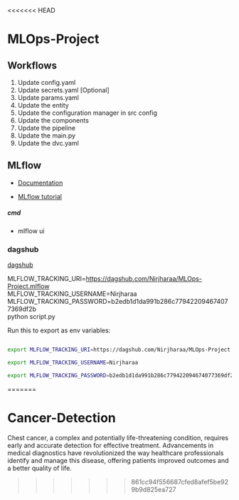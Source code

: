 <<<<<<< HEAD
# MLOps-Project

## Workflows

1. Update config.yaml
2. Update secrets.yaml [Optional]
3. Update params.yaml
4. Update the entity
5. Update the configuration manager in src config
6. Update the components
7. Update the pipeline 
8. Update the main.py
9. Update the dvc.yaml


## MLflow

- [Documentation](https://mlflow.org/docs/latest/index.html)

- [MLflow tutorial](https://youtube.com/playlist?list=PLkz_y24mlSJZrqiZ4_cLUiP0CBN5wFmTb&si=zEp_C8zLHt1DzWKK)

##### cmd
- mlflow ui

### dagshub
[dagshub](https://dagshub.com/)

MLFLOW_TRACKING_URI=https://dagshub.com/Nirjharaa/MLOps-Project.mlflow \
MLFLOW_TRACKING_USERNAME=Nirjharaa \
MLFLOW_TRACKING_PASSWORD=b2edb1d1da991b286c779422094674077369df2b \
python script.py

Run this to export as env variables:

```bash

export MLFLOW_TRACKING_URI=https://dagshub.com/Nirjharaa/MLOps-Project.mlflow

export MLFLOW_TRACKING_USERNAME=Nirjharaa 

export MLFLOW_TRACKING_PASSWORD=b2edb1d1da991b286c779422094674077369df2b

```

=======
# Cancer-Detection
Chest cancer, a complex and potentially life-threatening condition, requires early and accurate detection for effective treatment. Advancements in medical diagnostics have revolutionized the way healthcare professionals identify and manage this disease, offering patients improved outcomes and a better quality of life.
>>>>>>> 861cc94f556687cfed8afef5be929b9d825ea727
